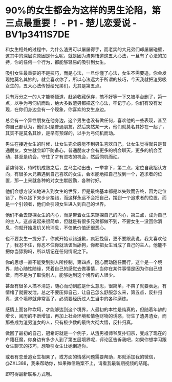 # 90%的女生都会为这样的男生沦陷，第三点最重要！ - P1 - 楚儿恋爱说 - BV1p3411S7DE

和女生相处的过程中，为什么渣男可以屡屡得手，而老实的大兄弟们却屡屡碰壁，这其中的深层次原因是什么呢，就是因为渣男悟道这五大心法，一旦有了心法的加持，你的任何一个行为，都能够轻易的吸引到女生。

吸引女生最重要的不是技巧，而是心法，一旦你懂了心法，女生不需要追，你会发现她莫名其妙的，就会喜欢你了，所以心法远大于所谓的技巧，今天我就把渣男吸女生的，五大心法传授给兄弟们，尤其是第五点。

只有万分之一的人才能够悟道，赶紧收藏保存，搞不好等一下又被平台删了，第一点，以手为弓伺机而动，绝大多数渣男都把这个心法，牢记于心，你们有没有发现，在你们身边会有一个现象，你喜欢的女生身边。

总会有一个异性朋友在他身边，这个男生也没有做任何，喜欢他的一些表现，甚至你自己都认为，他们只是普通朋友，然后突然某一天，他们就莫名其妙在一起了，其实不是莫名其妙，是早有预谋的，以手为弓伺机而动。

男生在接近女生的时候，让女生完全感觉不到男生喜欢自己，让女生觉得就只是普通朋友，女生就会卸下防备心，普通朋友才会有更多的机会聊天，更多的机会互动，甚至是约会，守住了才有进攻的机会，然后伺机而动。

蓄势待发，待时机成熟之后，立马主动出击，一举拿下，第二点，定位自我招认方向，有很多大兄弟遇到自己喜欢的女生，会本能地把自己放到一个，追求者的位置，那一上来就各种的对女生献殷勤，各种讨好。

他们会想方设法地进入到女生的世界，但是最终基本都是以失败而告终，因为定位错了，所以接下来步步接错，而这样永远不会把自己，摆到一个追求者的位置，而是一个引领者，他们会引领女生进入到自己的世界。

他们不会去窥探女生的内心，而是带着女生来窥探自己的内心，第三点，成为自己的主人，这点说起来很简单，但就是有很多兄弟都做不到，不要女生一没回你消息，你就开始发机关枪消息，不仅低价值还很恶心。

也不要女生一提分手，你就开始认错道歉，疯狂挽留，更不要跟我说，我太喜欢他了，我忍不住，你忍不住你就活该当舔狗，你都把女生当成了自己的主人，他能不把你当舔狗吗，所以切记在任何情况之下。

你的思想一直不能受到别人所控制，第四点，随心而动随任而行，这个是一个境界，随心随性随缘，凭着自己的感觉去做事情，当你在某件事情是因为你自己想做，而不是为了取悦别人，能够达到这个境界的人很少。

甚至有很多人搞不清楚，随心而动到底是什么意思，很简单，不爽了就要表达，有情绪了就要发泄，总之不要压抑自己，让自己怎么舒服怎么来，第五点，反扑归真，这个境界就非常高了，必须要经历过人生当中的各种磨炼。

感情上面各种坎坷，才能够达到这个境界，人最初的本性是纯真的，但随着年龄的增长，阅历的不断增加，再加上社会环境和情色财物的诱惑，衍生了渣男渣女，而那些成为渣男渣女的人，只有极少数的最终大彻大悟，反扑归真。

做回了最初的自己，冠希哥就是一个例子，从渣男祖师爷反扑归宗，变成了现在的户籍狂魔，你身边有多少人到了第五层境界呢，评论区告诉我吧，如果你想学习跟女生聊天的技巧，想吸引女生让她倒追你。

或者有恋爱追女生相亲了，或方面的情感问题需要帮助，那就添加我的微信，@ZXL388，我来帮助你，如果微信贴案不上，请看我最新期视频的结尾。

即可得最新联系方式哦。